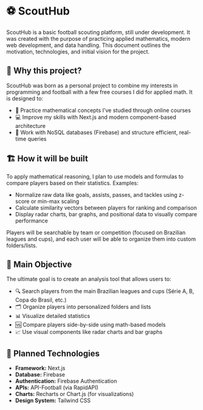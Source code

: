 # ⚽ ScoutHub
ScoutHub is a basic football scouting platform, still under development. It was created with the purpose of practicing applied mathematics, modern web development, and data handling. This document outlines the motivation, technologies, and initial vision for the project.

## 📌 Why this project?

ScoutHub was born as a personal project to combine my interests in programming and football with a few free courses I did for applied math. It is designed to:

- 🧠 Practice mathematical concepts I've studied through online courses
- 💻 Improve my skills with Next.js and modern component-based architecture
- 🔗 Work with NoSQL databases (Firebase) and structure efficient, real-time queries

## 🏗️ How it will be built

To apply mathematical reasoning, I plan to use models and formulas to compare players based on their statistics. Examples:

- Normalize raw data like goals, assists, passes, and tackles using z-score or min-max scaling
- Calculate similarity vectors between players for ranking and comparison
- Display radar charts, bar graphs, and positional data to visually compare performance

Players will be searchable by team or competition (focused on Brazilian leagues and cups), and each user will be able to organize them into custom folders/lists.

## 🎯 Main Objective

The ultimate goal is to create an analysis tool that allows users to:

- 🔍 Search players from the main Brazilian leagues and cups (Série A, B, Copa do Brasil, etc.)
- 🗂️ Organize players into personalized folders and lists
- 📊 Visualize detailed statistics
- 🆚 Compare players side-by-side using math-based models
- 📈 Use visual components like radar charts and bar graphs

## 🔧 Planned Technologies

- **Framework:** Next.js
- **Database:** Firebase
- **Authentication:** Firebase Authentication
- **APIs:** API-Football (via RapidAPI)
- **Charts:** Recharts or Chart.js (for visualizations)
- **Design System:** Tailwind CSS
